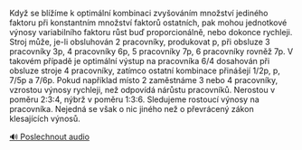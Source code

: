 
Když se blížíme k optimální kombinaci zvyšováním množství jediného faktoru při konstantním množství faktorů ostatních, pak mohou jednotkové výnosy variabilního faktoru růst buď proporcionálně, nebo dokonce rychleji. Stroj může, je-li obsluhován 2 pracovníky, produkovat p, při obsluze 3 pracovníky 3p, 4 pracovníky 6p, 5 pracovníky 7p, 6 pracovníky rovněž 7p. V takovém případě je optimální výstup na pracovníka 6/4 dosahován při obsluze stroje 4 pracovníky, zatímco ostatní kombinace přinášejí 1/2p, p, 7/5p a 7/6p. Pokud například místo 2 zaměstnáme 3 nebo 4 pracovníky, vzrostou výnosy rychleji, než odpovídá nárůstu pracovníků. Nerostou v poměru 2:3:4, nýbrž v poměru 1:3:6. Sledujeme rostoucí výnosy na pracovníka. Nejedná se však o nic jiného než o převrácený zákon klesajících výnosů.

[🔊 Poslechnout audio](/data/7-paragraphs/audio/chapter_32/para_001-Kdy-se-blme-k-optimln-kombinaci-zvyovnm-m.mp3)
